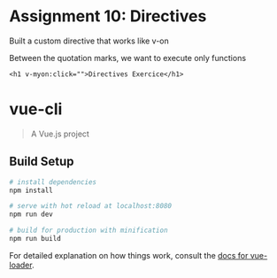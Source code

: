 # Assignment 10: Directives

Built a custom directive that works like v-on

Between the quotation marks, we want to execute only functions
```
<h1 v-myon:click="">Directives Exercice</h1>
```


# vue-cli

> A Vue.js project

## Build Setup

``` bash
# install dependencies
npm install

# serve with hot reload at localhost:8080
npm run dev

# build for production with minification
npm run build
```

For detailed explanation on how things work, consult the [docs for vue-loader](http://vuejs.github.io/vue-loader).
